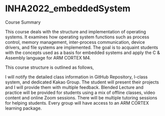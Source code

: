 # INHA2022_embeddedSystem
Course Summary

This course deals with the structure and implementation of operating systems. It examines how operating system functions such as process control, memory management, inter-process communication, device drivers, and file systems are implemented. 
The goal is to acquaint students with the concepts used as a basis for embedded systems and apply the C & Assembly language for ARM CORTEX M4. 


This course structure is outlined as follows,

I will notify the detailed class information in GitHub Repository, I-class system, and dedicated Kakao Group.
The student will present their projects and I will provide them with multiple feedback. 
Blended Lecture and practice will be provided for students using a mix of offline classes, video content and online Zoom sessions.
There will be multiple tutoring sessions for helping students. 
Every group will have access to an ARM CORTEX learning package. 
